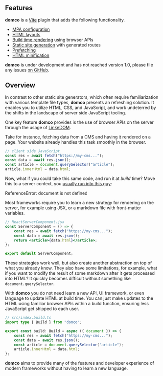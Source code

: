 ## Features

**domco** is a [Vite](https://vitejs.dev) plugin that adds the following functionality.

- [MPA configuration](/docs/learn#html)
- [HTML layouts](/docs/learn#layout)
- [Build time rendering](/docs/learn#build) using browser APIs
- [Static site generation](/docs/learn#dynamic-routes) with generated routes
- [Prefetching](/docs/modules#prefetch)
- [HTML minification](/docs/learn#html-minification)

**domco** is under development and has not reached version 1.0, please file any issues [on GitHub](https://github.com/rossrobino/domco/issues).

## Overview

In contrast to other static site generators, which often require familiarization with various template file types, **domco** presents an refreshing solution. It enables you to utilize HTML, CSS, and JavaScript, and work undeterred by the shifts in the landscape of server side JavaScript tooling.

One key feature **domco** provides is the use of browser APIs on the server through the usage of [LinkeDOM](https://github.com/WebReflection/linkedom).

Take for instance, fetching data from a CMS and having it rendered on a page. Your website already handles this task smoothly in the browser.

```js
// client side JavaScript
const res = await fetch("https://my-cms...");
const data = await res.json();
const article = document.querySelector("article");
article.innerHtml = data.html;
```

Now, what if you could take this same code, and run it at _build_ time? Move this to a server context, you [usually run into this guy](https://www.google.com/search?q=document+is+not+defined):

<div class="flex flex-col items-center justify-center gap-4">
	<div
		class="flex -rotate-2 items-center justify-center border-2 border-destructive px-4 py-3 font-mono rounded"
	>
		ReferenceError: document is not defined
	</div>
</div>

Most frameworks require you to learn a new strategy for rendering on the server, for example using JSX, or a markdown file with front-matter variables.

```jsx
// ReactServerComponent.jsx
const ServerComponent = () => {
	const res = await fetch("https://my-cms...");
	const data = await res.json();
	return <article>{data.html}</article>;
};

export default ServerComponent;
```

These strategies work well, but also create another abstraction on top of what you already know. They also have some limitations, for example, what if you want to modify the result of some markdown after it gets processed into HTML? It quickly becomes difficult without something like `document.querySelector`.

With **domco** you do not need learn a new API, UI framework, or even language to update HTML at build time. You can just make updates to the HTML using familiar browser APIs within a build function, ensuring less JavaScript get shipped to each user.

```ts
// src/index.build.ts
import type { Build } from "domco";

export const build: Build = async ({ document }) => {
	const res = await fetch("https://my-cms...");
	const data = await res.json();
	const article = document.querySelector("article");
	article.innerHtml = data.html;
};
```

**domco** aims to provide many of the features and developer experience of modern frameworks without having to learn a new language.
